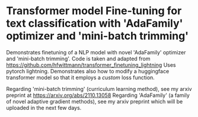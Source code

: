 # Transformer model Fine-tuning for text classification with 'AdaFamily' optimizer and 'mini-batch trimming'

Demonstrates finetuning of a NLP model with novel 'AdaFamily' optimizer and 'mini-batch trimming'.
Code is taken and adapted from https://github.com/hfwittmann/transformer_finetuning_lightning
Uses pytorch lightning. Demonstrates also how to modify a huggingface transformer model so that it employs a _custom_ loss function.

Regarding 'mini-batch trimming' (curriculum learning method), see my arxiv preprint at https://arxiv.org/abs/2110.13058
Regarding 'AdaFamily' (a family of novel adaptive gradient methods), see my arxiv preprint which will be uploaded in the next few days.
